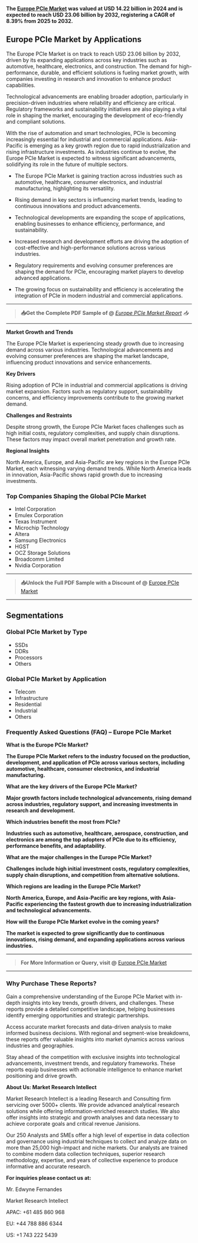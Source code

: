 <p><strong>The <a href="https://www.marketresearchintellect.com/download-sample/?rid=1067867&amp;utm_source=Pulse-April-Europe&amp;utm_medium=852">Europe PCIe Market</a> was valued at USD 14.22 billion in 2024 and is expected to reach USD 23.06 billion by 2032, registering a CAGR of 8.39% from 2025 to 2032.</strong></p><h2>Europe PCIe Market by Applications&nbsp;</h2><p><p>The Europe PCIe Market is on track to reach USD 23.06 billion by 2032, driven by its expanding applications across key industries such as automotive, healthcare, electronics, and construction. The demand for high-performance, durable, and efficient solutions is fueling market growth, with companies investing in research and innovation to enhance product capabilities.</p><p>Technological advancements are enabling broader adoption, particularly in precision-driven industries where reliability and efficiency are critical. Regulatory frameworks and sustainability initiatives are also playing a vital role in shaping the market, encouraging the development of eco-friendly and compliant solutions.</p><p>With the rise of automation and smart technologies, PCIe is becoming increasingly essential for industrial and commercial applications. Asia-Pacific is emerging as a key growth region due to rapid industrialization and rising infrastructure investments. As industries continue to evolve, the Europe PCIe Market is expected to witness significant advancements, solidifying its role in the future of multiple sectors.</p></p><ul><li><p>The Europe PCIe Market is gaining traction across industries such as automotive, healthcare, consumer electronics, and industrial manufacturing, highlighting its versatility.</p></li><li><p>Rising demand in key sectors is influencing market trends, leading to continuous innovations and product advancements.</p></li><li><p>Technological developments are expanding the scope of applications, enabling businesses to enhance efficiency, performance, and sustainability.</p></li><li><p>Increased research and development efforts are driving the adoption of cost-effective and high-performance solutions across various industries.</p></li><li><p>Regulatory requirements and evolving consumer preferences are shaping the demand for PCIe, encouraging market players to develop advanced applications.</p></li><li><p>The growing focus on sustainability and efficiency is accelerating the integration of PCIe in modern industrial and commercial applications.</p></li></ul><hr /><blockquote><p><strong><span class="font-[700]">📥Get the Complete PDF Sample of @ </span></strong><em><span class="font-[700]"><a href="https://www.marketresearchintellect.com/download-sample/?rid=1067867&amp;utm_source=Pulse-April-Europe&amp;utm_medium=852" target="_blank" data-tracking-control-name="article-ssr-frontend-pulse_little-text-block" data-tracking-will-navigate="" data-test-link="">Europe PCIe Market Report</a>&nbsp;📥</span></em></p></blockquote><hr /><p class="" data-start="77" data-end="360"><strong data-start="77" data-end="105">Market Growth and Trends</strong></p><p class="" data-start="77" data-end="360">The Europe PCIe Market is experiencing steady growth due to increasing demand across various industries. Technological advancements and evolving consumer preferences are shaping the market landscape, influencing product innovations and service enhancements.</p><p class="" data-start="362" data-end="606"><strong data-start="362" data-end="377">Key Drivers</strong></p><p class="" data-start="362" data-end="606">Rising adoption of PCIe in industrial and commercial applications is driving market expansion. Factors such as regulatory support, sustainability concerns, and efficiency improvements contribute to the growing market demand.</p><p class="" data-start="608" data-end="849"><strong data-start="608" data-end="637">Challenges and Restraints</strong></p><p class="" data-start="608" data-end="849">Despite strong growth, the Europe PCIe Market faces challenges such as high initial costs, regulatory complexities, and supply chain disruptions. These factors may impact overall market penetration and growth rate.</p><p class="" data-start="851" data-end="1095"><strong data-start="851" data-end="872">Regional Insights</strong></p><p class="" data-start="851" data-end="1095">North America, Europe, and Asia-Pacific are key regions in the Europe PCIe Market, each witnessing varying demand trends. While North America leads in innovation, Asia-Pacific shows rapid growth due to increasing investments.</p><p><h3>Top Companies Shaping the Global PCIe Market </h3><ul><li>Intel Corporation</li><li>Emulex Corporation</li><li>Texas Instrument</li><li>Microchip Technology</li><li>Altera</li><li>Samsung Electronics</li><li>HGST</li><li>OCZ Storage Solutions</li><li>Broadcomm Limited</li><li>Nvidia Corporation</li></ul></p><hr /><blockquote><p><strong>📥Unlock the Full PDF Sample with a Discount of @</strong> <a href="https://www.marketresearchintellect.com/ask-for-discount/?rid=1067867&amp;utm_source=Pulse-April-Europe&amp;utm_medium=852">Europe PCIe Market</a></p></blockquote><hr /><p><h2>Segmentations</h2><h3>Global PCIe Market by Type</h3><ul><li>SSDs</li><li>DDRs</li><li>Processors</li><li>Others</li></ul><h3>Global PCIe Market by Application</h3><ul><li>Telecom</li><li>Infrastructure</li><li>Residential</li><li>Industrial</li><li>Others</li></ul></p><h3><strong>Frequently Asked Questions (FAQ) &ndash; Europe PCIe Market</strong></h3><p><strong>What is the Europe PCIe Market?</strong></p><p><strong>The Europe PCIe Market refers to the industry focused on the production, development, and application of PCIe across various sectors, including automotive, healthcare, consumer electronics, and industrial manufacturing.</strong></p><p><strong>What are the key drivers of the Europe PCIe Market?</strong></p><p><strong>Major growth factors include technological advancements, rising demand across industries, regulatory support, and increasing investments in research and development.</strong></p><p><strong>Which industries benefit the most from PCIe?</strong></p><p><strong>Industries such as automotive, healthcare, aerospace, construction, and electronics are among the top adopters of PCIe due to its efficiency, performance benefits, and adaptability.</strong></p><p><strong>What are the major challenges in the Europe PCIe Market?</strong></p><p><strong>Challenges include high initial investment costs, regulatory complexities, supply chain disruptions, and competition from alternative solutions.</strong></p><p><strong>Which regions are leading in the Europe PCIe Market?</strong></p><p><strong>North America, Europe, and Asia-Pacific are key regions, with Asia-Pacific experiencing the fastest growth due to increasing industrialization and technological advancements.</strong></p><p><strong>How will the Europe PCIe Market evolve in the coming years?</strong></p><p><strong>The market is expected to grow significantly due to continuous innovations, rising demand, and expanding applications across various industries.</strong></p><hr /><blockquote><p><span class="font-[700]"><strong>For More Information or Query, visit&nbsp;@</strong>&nbsp;</span><span class="font-[700]"><a href="https://www.marketresearchintellect.com/product/pcie-market/?utm_source=Linkedin&utm_medium=852" target="_blank" data-tracking-control-name="article-ssr-frontend-pulse_little-text-block" data-tracking-will-navigate="" data-test-link="">Europe PCIe Market</a></span></p></blockquote><hr /><h3><strong data-start="0" data-end="31">Why Purchase These Reports?</strong></h3><p class="" data-start="35" data-end="297">Gain a comprehensive understanding of the Europe PCIe Market with in-depth insights into key trends, growth drivers, and challenges. These reports provide a detailed competitive landscape, helping businesses identify emerging opportunities and strategic partnerships.</p><p class="" data-start="299" data-end="540">Access accurate market forecasts and data-driven analysis to make informed business decisions. With regional and segment-wise breakdowns, these reports offer valuable insights into market dynamics across various industries and geographies.</p><p class="" data-start="542" data-end="784">Stay ahead of the competition with exclusive insights into technological advancements, investment trends, and regulatory frameworks. These reports equip businesses with actionable intelligence to enhance market positioning and drive growth.</p><p><strong><span class="font-[700]">About Us: Market Research Intellect</span></strong></p><p><span class="">Market Research Intellect is a leading Research and Consulting firm servicing over 5000+ clients. We provide advanced analytical research solutions while offering information-enriched research studies.&nbsp;</span>We also offer insights into strategic and growth analyses and data necessary to achieve corporate goals and critical revenue Janisions.</p><p><span class="">Our 250 Analysts and SMEs offer a high level of expertise in data collection and governance using industrial techniques to collect and analyze data on more than 25,000 high-impact and niche markets. Our analysts are trained to combine modern data collection techniques, superior research methodology, expertise, and years of collective experience to produce informative and accurate research.</span></p><p><strong>For inquiries please contact us at:</strong></p><p>Mr. Edwyne Fernandes</p><p>Market Research Intellect</p><p>APAC: +61 485 860 968</p><p>EU: +44 788 886 6344</p><p>US: +1 743 222 5439</p>